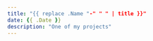 ```yaml
---
title: "{{ replace .Name "-" " " | title }}"
date: {{ .Date }}
description: "One of my projects"
---
```

